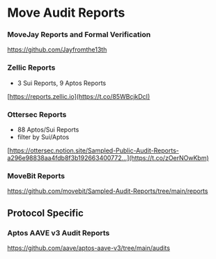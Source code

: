 # Move Audit Reports

### MoveJay Reports and Formal Verification

https://github.com/Jayfromthe13th

### Zellic Reports
- 3 Sui Reports, 9 Aptos Reports

[https://reports.zellic.io](https://t.co/85WBcjkDcI)

### Ottersec Reports
- 88 Aptos/Sui Reports
- filter by Sui/Aptos

[https://ottersec.notion.site/Sampled-Public-Audit-Reports-a296e98838aa4fdb8f3b192663400772…](https://t.co/zOerNOwKbm)

### MoveBit Reports

https://github.com/movebit/Sampled-Audit-Reports/tree/main/reports

## Protocol Specific

### Aptos AAVE v3 Audit Reports

https://github.com/aave/aptos-aave-v3/tree/main/audits
